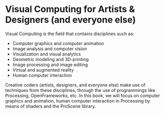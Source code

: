 # Visual Computing for Artists & Designers (and everyone else)

Visual Computing is the field that contains disciplines such as: 
 * Computer graphics and computer animation 
 * Image analysis and computer vision
 * Visualization and visual analytics 
 * Geometric modeling and 3D-printing
 * Image processing and image editing 
 * Virtual and augmented reality
 * Human computer interaction

Creative coders (artists, designers, and everyone else) make use of techniques from these disciplines, through the use of programmings like Processing, OpenFrameworks, etc. In this book, we will focus on computer graphics and animation, human computer interaction in Processing by means of shaders and the ProScene library.

